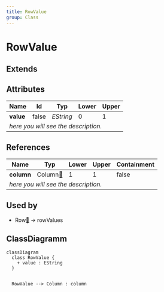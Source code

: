 ```yaml
---
title: RowValue
group: Class
---
```


# RowValue<a name="class-rowvalue"></a>


## Extends

## Attributes

<table>
  <thead>
    <tr>
      <th>Name</th>
      <th>Id</th>
      <th>Typ</th>
      <th>Lower</th>
      <th>Upper</th>
    </tr>
  </thead>
  <tbody>
    <tr>
      <td><strong>value</strong></td>
      <td>false</td>
      <td><em>EString</em></td>
      <td>0</td>
      <td>1</td>
    </tr>
    <tr>
      <td colspan="5"><em> here you will see the description.</em></td>
    </tr>
  </tbody>
</table>

## References

<table>
  <thead>
    <tr>
      <th>Name</th>
      <th>Typ</th>
      <th>Lower</th>
      <th>Upper</th>
      <th>Containment</th>
    </tr>
  </thead>
  <tbody>
    <tr>
      <td><strong>column</strong></td>
      <td>Column<a href="./class-Column">🔗</a></td>
      <td>1</td>
      <td>1</td>
      <td>false</td>
    </tr>
    <tr>
      <td colspan="5"><em> here you will see the description.</em></td>
    </tr>
  </tbody>
</table>



## Used by

- Row[🔗](./class-Row) → rowValues

## ClassDiagramm

```mermaid
classDiagram
  class RowValue {
    + value : EString
  }


  RowValue --> Column : column

```
